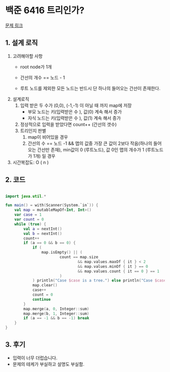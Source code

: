 # 백준 6416 트리인가?

[문제 링크](https://www.acmicpc.net/problem/6416)

## 1. 설계 로직

1. 고려해야할 사항 
   - root node가 1개

   - 간선의 개수 == 노드 - 1
   - 루트 노드를 제외한 모든 노드는 반드시 단 하나의 들어오는 간선이 존재한다.
2. 설계로직
   1. 입력 받은 두 수가 (0,0), (-1,-1) 이 아닐 때 까지 map에 저장
      - 부모 노드는 키(입력받은 수 ), 값(0) 계속 해서 증가
      - 자식 노드는 키(입력받은 수 ), 값(1) 계속 해서 증가
   2. 정상적으로 입력을 받았다면 count++ (간선의 갯수)
   3. 트리인지 판별
      1. map이 비어있을 경우
      2. 간선의 수 == 노드 -1 && 맵의 값중 가장 큰 값이 2보다 작음(하나의 들어오는 간선만 존재), min값이 0 (루트노드), 값 0인 맵의 개수가 1 (루트노드가 1개) 일 경우
3. 시간복잡도: O ( n ) 

## 2. 코드

```kotlin

import java.util.*

fun main() = with(Scanner(System.`in`)) {
    val map = mutableMapOf<Int, Int>()
    var case = 1
    var count = 0
    while (true) {
        val a = nextInt()
        val b = nextInt()
        count++
        if (a == 0 && b == 0) {
            if (
                map.isEmpty() || (
                        count == map.size
                                && map.values.maxOf { it } < 2
                                && map.values.minOf { it } == 0
                                && map.values.count { it == 0 } == 1
                        )
            ) println("Case $case is a tree.") else println("Case $case is not a tree.")
            map.clear()
            case++
            count = 0
            continue
        }
        map.merge(a, 0, Integer::sum)
        map.merge(b, 1, Integer::sum)
        if (a == -1 && b == -1) break
    }
}

```

## 3. 후기

- 입력이 너무 더럽습니다.
- 문제의 테케가 부실하고 설명도 부실함.
